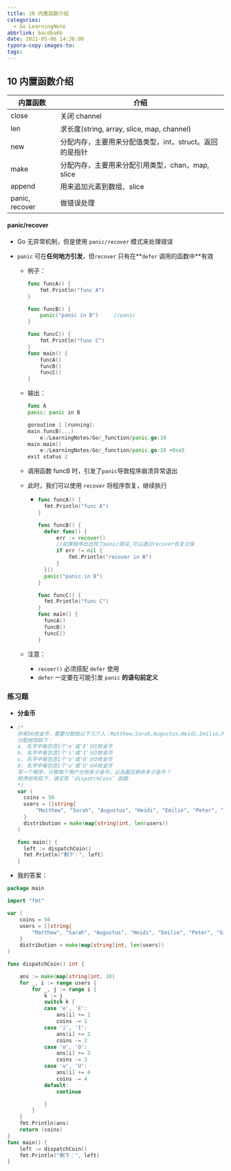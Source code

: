 ```yaml
---
title: 10 内置函数介绍
categories: 
  - Go LearningNote
abbrlink: bacdba6b
date: 2021-05-06 14:36:06
typora-copy-images-to:
tags:
---
```

## 10 内置函数介绍

| 内置函数       | 介绍                                                    |
| -------------- | ------------------------------------------------------- |
| close          | 关闭 channel                                            |
| len            | 求长度(string, array, slice, map, channel)              |
| new            | 分配内存，主要用来分配值类型，int，struct。返回的是指针 |
| make           | 分配内存，主要用来分配引用类型，chan，map, slice        |
| append         | 用来追加元素到数组、slice                               |
| panic, recover | 做错误处理                                              |

#### panic/recover

* Go 无异常机制，但是使用 `panic/recover` 模式来处理错误

* `panic` 可在**任何地方引发**，但`recover` 只有在**`defer` 调用的函数中**有效

  * 例子：

    ```go
    func funcA() {
    	fmt.Println("func A")
    }
    
    func funcB() {
    	panic("panic in B")		//panic
    }
    
    func funcC() {
    	fmt.Println("func C")
    }
    func main() {
    	funcA()
    	funcB()
    	funcC()
    }
    ```

  * 输出：

    ```go
    func A
    panic: panic in B
    
    goroutine 1 [running]:
    main.funcB(...)
    	e:/LearningNotes/Go/_function/panic.go:10
    main.main()
    	e:/LearningNotes/Go/_function/panic.go:18 +0xa5
    exit status 2
    ```

  * 调用函数 funcB 时，引发了`panic`导致程序崩溃异常退出

  * 此时，我们可以使用 `recover` 将程序恢复，继续执行

    * ```go
      func funcA() {
      	fmt.Println("func A")
      }
      
      func funcB() {
      	defer func() {
      		err := recover()
      		//如果程序出出现了panic错误,可以通过recover恢复过来
      		if err != nil {
      			fmt.Println("recover in B")
      		}
      	}()
      	panic("panic in B")
      }
      
      func funcC() {
      	fmt.Println("func C")
      }
      func main() {
      	funcA()
      	funcB()
      	funcC()
      }
      ```

  * 注意：

    * `recoer()` 必须搭配 `defer` 使用
    * `defer` 一定要在可能引发 `panic` **的语句前定义**

### 练习题

* **分金币**

* ```go
  /*
  你有50枚金币，需要分配给以下几个人：Matthew,Sarah,Augustus,Heidi,Emilie,Peter,Giana,Adriano,Aaron,Elizabeth。
  分配规则如下：
  a. 名字中每包含1个'e'或'E'分1枚金币
  b. 名字中每包含1个'i'或'I'分2枚金币
  c. 名字中每包含1个'o'或'O'分3枚金币
  d: 名字中每包含1个'u'或'U'分4枚金币
  写一个程序，计算每个用户分到多少金币，以及最后剩余多少金币？
  程序结构如下，请实现 ‘dispatchCoin’ 函数
  */
  var (
  	coins = 50
  	users = []string{
  		"Matthew", "Sarah", "Augustus", "Heidi", "Emilie", "Peter", "Giana", "Adriano", "Aaron", "Elizabeth",
  	}
  	distribution = make(map[string]int, len(users))
  )
  
  func main() {
  	left := dispatchCoin()
  	fmt.Println("剩下：", left)
  }
  ```

* 我的答案：

```go
package main

import "fmt"

var (
	coins = 50
	users = []string{
		"Matthew", "Sarah", "Augustus", "Heidi", "Emilie", "Peter", "Giana", "Adriano", "Aaron", "Elizabeth",
	}
	distribution = make(map[string]int, len(users))
)

func dispatchCoin() int {

	ans := make(map[string]int, 10)
	for _, i := range users {
		for _, j := range i {
			k := j
			switch k {
			case 'e', 'E':
				ans[i] += 1
				coins -= 1
			case 'i', 'I':
				ans[i] += 2
				coins -= 2
			case 'o', 'O':
				ans[i] += 3
				coins -= 3
			case 'u', 'U':
				ans[i] += 4
				coins -= 4
			default:
				continue

			}
		}
	}
	fmt.Println(ans)
	return (coins)
}
func main() {
	left := dispatchCoin()
	fmt.Println("剩下：", left)
}

```

